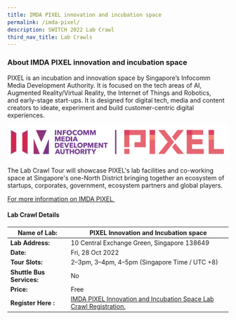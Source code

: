 ```yaml
---
title: IMDA PIXEL innovation and incubation space
permalink: /imda-pixel/
description: SWITCH 2022 Lab Crawl
third_nav_title: Lab Crawls
---
```

### **About IMDA PIXEL innovation and incubation space** 

PIXEL is an incubation and innovation space by Singapore’s Infocomm Media Development Authority. It is focused on the tech areas of AI, Augmented Reality/Virtual Reality, the Internet of Things and Robotics, and early-stage start-ups. It is designed for digital tech, media and content creators to ideate, experiment and build customer-centric digital experiences.

![IMDA PIXEL Lab Crawl SWITCH 2022](/images/pixel%20logo%20high%20res%20whitebackground%20-%20Kang%20Min.png)

The Lab Crawl Tour will showcase PIXEL's lab facilities and co-working space at Singapore's one-North District bringing together an ecosystem of startups, corporates, government, ecosystem partners and global players.

[For more information on IMDA PIXEL ](https://impixel.imda.gov.sg/)
 
#### **Lab Crawl Details**

| **Name of Lab:** | PIXEL Innovation and Incubation space |
| -------- | -------- |
| **Lab Address:** |10 Central Exchange Green, Singapore 138649|
|**Date:** | Fri, 28 Oct 2022 |
|**Tour Slots:** | 2–3pm, 3–4pm, 4–5pm (Singapore Time / UTC +8) |
|**Shuttle Bus Services:** | No |
|**Price:** | Free |
|**Register Here :** | [ IMDA PIXEL Innovation and Incubation Space Lab Crawl Registration.](https://docs.google.com/forms/d/e/1FAIpQLScvTWTyAv4sRQdCxpSIlvtzoW4DDRfxArzc9Yi2BBAxGEe63Q/viewform) |